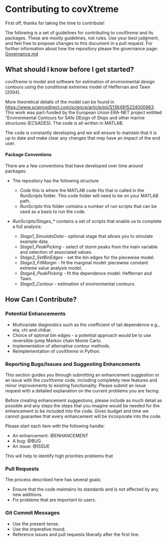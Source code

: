 # Contributing to covXtreme

First off, thanks for taking the time to contribute!

The following is a set of guidelines for contributing to *covXtreme* and its packages. These are mostly guidelines, not rules. Use your best judgment, and feel free to propose changes to this document in a pull request. For further information about how the repository please the governance page: [Governance.md](https://github.com/sede-open/covXtreme/blob/main/Governance.md) 

## What should I know before I get started?

*covXtreme* is model and software for estimation of environmental design contours using the conditional extremes model of Heffernan and Tawn [2004].

More theoretical details of the model can be found in https://www.sciencedirect.com/science/article/pii/S1364815224000963. This work was part-funded by the European Union ERA-NET project entitled “Environmental Contours for SAfe DEsign of Ships and other marine structures (ECSADES). The code is all written in MATLAB.

The code is constantly developing and we will ensure to maintain that it is up to date and make clear any changes that may have an impact of the end user.


#### Package Conventions

There are a few conventions that have developed over time around packages:

* The repository has the following structure
    * *Code* this is where the MATLAB code fits that is called in the *RunScripts* folder. This code folder will need to be on your MATLAB path. 
    * *RunScripts* this folder contains a number of run scripts that can be used as a basis to run the code. 

* *RunScripts/Stages_** contains a set of scripts that enable us to complete a full analysis:
    * *Stage1_SimulateData* - optional stage that allows you to simulate example data.
    * *Stage1_PeakPicking* - select of storm peaks from the main variable and selection of associated values.
    * *Stage2_SetBinEdges* - set the bin edges for the piecewise model.
    * *Stage3_FitMargin* - fit the marginal model: piecewise constant extreme value analysis model.
    * *Stage4_PeakPicking* - fit the dependence model: Heffernan and Tawn.
    * *Stage5_Contour* - estimation of environmental contours.

## How Can I Contribute?

### Potential Enhancements 
* Multivariate diagnostics such as the coefficient of tail dependence e.g., eta, chi and chibar.
* Choice of optimal bin edges - a potential approach would be to use reversible-jump Markov chain Monte Carlo.
* Implementation of alternative contour methods. 
* Reimplementation of *covXtreme* in Python.  

### Reporting Bugs/Issues and Suggesting Enhancements

This section guides you through submitting an enhancement suggestion or an issue with the *covXtreme* code, including completely new features and minor improvements to existing functionality. Please submit an issue request with a detailed explanation on the current problems you are facing.

Before creating enhancement suggestions, please include as much detail as possible and any steps the steps that you imagine would be needed for the enhancement to be included into the code. Given budget and time we cannot guarantee that every enhancement will be incorporate into the code. 

Please start each item with the following handle:
* An enhancement: @ENHANCEMENT 
* A bug: @BUG
* An issue: @ISSUE

This will help to identify high priorities problems that 

### Pull Requests

The process described here has several goals:

- Ensure that the code maintains its standards and is not affected by any new additions. 
- Fix problems that are important to users.

### Git Commit Messages

* Use the present tense. 
* Use the imperative mood. 
* Reference issues and pull requests liberally after the first line.
